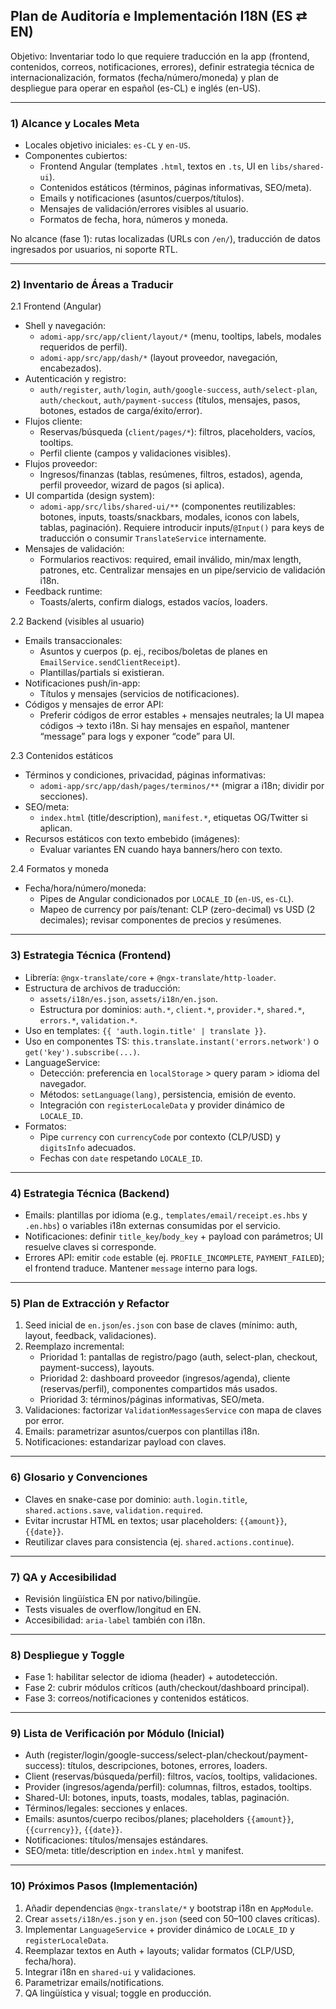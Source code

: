## Plan de Auditoría e Implementación I18N (ES ⇄ EN)

Objetivo: Inventariar todo lo que requiere traducción en la app (frontend, contenidos, correos, notificaciones, errores), definir estrategia técnica de internacionalización, formatos (fecha/número/moneda) y plan de despliegue para operar en español (es-CL) e inglés (en-US).

---

### 1) Alcance y Locales Meta

- Locales objetivo iniciales: `es-CL` y `en-US`.
- Componentes cubiertos:
  - Frontend Angular (templates `.html`, textos en `.ts`, UI en `libs/shared-ui`).
  - Contenidos estáticos (términos, páginas informativas, SEO/meta).
  - Emails y notificaciones (asuntos/cuerpos/títulos).
  - Mensajes de validación/errores visibles al usuario.
  - Formatos de fecha, hora, números y moneda.

No alcance (fase 1): rutas localizadas (URLs con `/en/`), traducción de datos ingresados por usuarios, ni soporte RTL.

---

### 2) Inventario de Áreas a Traducir

2.1 Frontend (Angular)
- Shell y navegación:
  - `adomi-app/src/app/client/layout/*` (menu, tooltips, labels, modales requeridos de perfil).
  - `adomi-app/src/app/dash/*` (layout proveedor, navegación, encabezados).
- Autenticación y registro:
  - `auth/register`, `auth/login`, `auth/google-success`, `auth/select-plan`, `auth/checkout`, `auth/payment-success` (títulos, mensajes, pasos, botones, estados de carga/éxito/error).
- Flujos cliente:
  - Reservas/búsqueda (`client/pages/*`): filtros, placeholders, vacíos, tooltips.
  - Perfil cliente (campos y validaciones visibles).
- Flujos proveedor:
  - Ingresos/finanzas (tablas, resúmenes, filtros, estados), agenda, perfil proveedor, wizard de pagos (si aplica).
- UI compartida (design system):
  - `adomi-app/src/libs/shared-ui/**` (componentes reutilizables: botones, inputs, toasts/snackbars, modales, iconos con labels, tablas, paginación). Requiere introducir inputs/`@Input()` para keys de traducción o consumir `TranslateService` internamente.
- Mensajes de validación:
  - Formularios reactivos: required, email inválido, min/max length, patrones, etc. Centralizar mensajes en un pipe/servicio de validación i18n.
- Feedback runtime:
  - Toasts/alerts, confirm dialogs, estados vacíos, loaders.

2.2 Backend (visibles al usuario)
- Emails transaccionales:
  - Asuntos y cuerpos (p. ej., recibos/boletas de planes en `EmailService.sendClientReceipt`).
  - Plantillas/partials si existieran.
- Notificaciones push/in-app:
  - Títulos y mensajes (servicios de notificaciones).
- Códigos y mensajes de error API:
  - Preferir códigos de error estables + mensajes neutrales; la UI mapea códigos → texto i18n. Si hay mensajes en español, mantener “message” para logs y exponer “code” para UI.

2.3 Contenidos estáticos
- Términos y condiciones, privacidad, páginas informativas:
  - `adomi-app/src/app/dash/pages/terminos/**` (migrar a i18n; dividir por secciones).
- SEO/meta:
  - `index.html` (title/description), `manifest.*`, etiquetas OG/Twitter si aplican.
- Recursos estáticos con texto embebido (imágenes):
  - Evaluar variantes EN cuando haya banners/hero con texto.

2.4 Formatos y moneda
- Fecha/hora/número/moneda:
  - Pipes de Angular condicionados por `LOCALE_ID` (`en-US`, `es-CL`).
  - Mapeo de currency por país/tenant: CLP (zero-decimal) vs USD (2 decimales); revisar componentes de precios y resúmenes.

---

### 3) Estrategia Técnica (Frontend)

- Librería: `@ngx-translate/core` + `@ngx-translate/http-loader`.
- Estructura de archivos de traducción:
  - `assets/i18n/es.json`, `assets/i18n/en.json`.
  - Estructura por dominios: `auth.*`, `client.*`, `provider.*`, `shared.*`, `errors.*`, `validation.*`.
- Uso en templates: `{{ 'auth.login.title' | translate }}`.
- Uso en componentes TS: `this.translate.instant('errors.network')` o `get('key').subscribe(...)`.
- LanguageService:
  - Detección: preferencia en `localStorage` > query param > idioma del navegador.
  - Métodos: `setLanguage(lang)`, persistencia, emisión de evento.
  - Integración con `registerLocaleData` y provider dinámico de `LOCALE_ID`.
- Formatos:
  - Pipe `currency` con `currencyCode` por contexto (CLP/USD) y `digitsInfo` adecuados.
  - Fechas con `date` respetando `LOCALE_ID`.

---

### 4) Estrategia Técnica (Backend)

- Emails: plantillas por idioma (e.g., `templates/email/receipt.es.hbs` y `.en.hbs`) o variables i18n externas consumidas por el servicio.
- Notificaciones: definir `title_key`/`body_key` + payload con parámetros; UI resuelve claves si corresponde.
- Errores API: emitir `code` estable (ej. `PROFILE_INCOMPLETE`, `PAYMENT_FAILED`); el frontend traduce. Mantener `message` interno para logs.

---

### 5) Plan de Extracción y Refactor

1) Seed inicial de `en.json`/`es.json` con base de claves (mínimo: auth, layout, feedback, validaciones).
2) Reemplazo incremental:
   - Prioridad 1: pantallas de registro/pago (auth, select-plan, checkout, payment-success), layouts.
   - Prioridad 2: dashboard proveedor (ingresos/agenda), cliente (reservas/perfil), componentes compartidos más usados.
   - Prioridad 3: términos/páginas informativas, SEO/meta.
3) Validaciones: factorizar `ValidationMessagesService` con mapa de claves por error.
4) Emails: parametrizar asuntos/cuerpos con plantillas i18n.
5) Notificaciones: estandarizar payload con claves.

---

### 6) Glosario y Convenciones

- Claves en snake-case por dominio: `auth.login.title`, `shared.actions.save`, `validation.required`.
- Evitar incrustar HTML en textos; usar placeholders: `{{amount}}`, `{{date}}`.
- Reutilizar claves para consistencia (ej. `shared.actions.continue`).

---

### 7) QA y Accesibilidad

- Revisión lingüística EN por nativo/bilingüe.
- Tests visuales de overflow/longitud en EN.
- Accesibilidad: `aria-label` también con i18n.

---

### 8) Despliegue y Toggle

- Fase 1: habilitar selector de idioma (header) + autodetección.
- Fase 2: cubrir módulos críticos (auth/checkout/dashboard principal).
- Fase 3: correos/notificaciones y contenidos estáticos.

---

### 9) Lista de Verificación por Módulo (Inicial)

- Auth (register/login/google-success/select-plan/checkout/payment-success): títulos, descripciones, botones, errores, loaders.
- Client (reservas/búsqueda/perfil): filtros, vacíos, tooltips, validaciones.
- Provider (ingresos/agenda/perfil): columnas, filtros, estados, tooltips.
- Shared-UI: botones, inputs, toasts, modales, tablas, paginación.
- Términos/legales: secciones y enlaces.
- Emails: asuntos/cuerpo recibos/planes; placeholders `{{amount}}`, `{{currency}}`, `{{date}}`.
- Notificaciones: títulos/mensajes estándares.
- SEO/meta: title/description en `index.html` y manifest.

---

### 10) Próximos Pasos (Implementación)

1) Añadir dependencias `@ngx-translate/*` y bootstrap i18n en `AppModule`.
2) Crear `assets/i18n/es.json` y `en.json` (seed con 50–100 claves críticas).
3) Implementar `LanguageService` + provider dinámico de `LOCALE_ID` y `registerLocaleData`.
4) Reemplazar textos en Auth + layouts; validar formatos (CLP/USD, fecha/hora).
5) Integrar i18n en `shared-ui` y validaciones.
6) Parametrizar emails/notifications.
7) QA lingüística y visual; toggle en producción.



